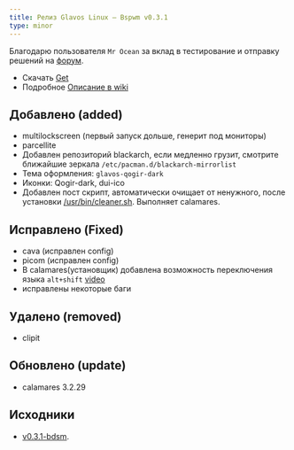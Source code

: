 ```yaml
---
title: Релиз Glavos Linux — Bspwm v0.3.1
type: minor
---
```


Благодарю пользователя `Mr Ocean` за вклад в тестирование и отправку решений на [форум](https://forum.glavos.ru/viewforum.php?id=4).

- Скачать [Get](/get)
- Подробное [Описание в wiki](/wiki/wm/bspwm)

## Добавлено (added)

- multilockscreen (первый запуск дольше, генерит под мониторы)
- parcellite
- Добавлен репозиторий blackarch, если медленно грузит, смотрите ближайшие зеркала `/etc/pacman.d/blackarch-mirrorlist`
- Тема оформления: `glavos-qogir-dark`
- Иконки: Qogir-dark, dui-ico
- Добавлен пост скрипт, автоматически очищает от ненужного, после установки [/usr/bin/cleaner.sh](https://github.com/glavos/glavosiso/blob/v0.3.1-bdsm/airootfs/usr/bin/cleaner.sh). Выполняет calamares.

## Исправлено (Fixed)

- cava (исправлен config)
- picom (исправлен config)
- В calamares(установщик) добавлена возможность переключения языка `alt+shift` [video](https://www.youtube.com/watch?v=3DMCwhOGNFE)
- исправлены некоторые баги

## Удалено (removed)

- clipit

## Обновлено (update)

- calamares 3.2.29

## Исходники

- [v0.3.1-bdsm](https://github.com/glavos/glavosiso/tree/v0.3.1-bdsm).
